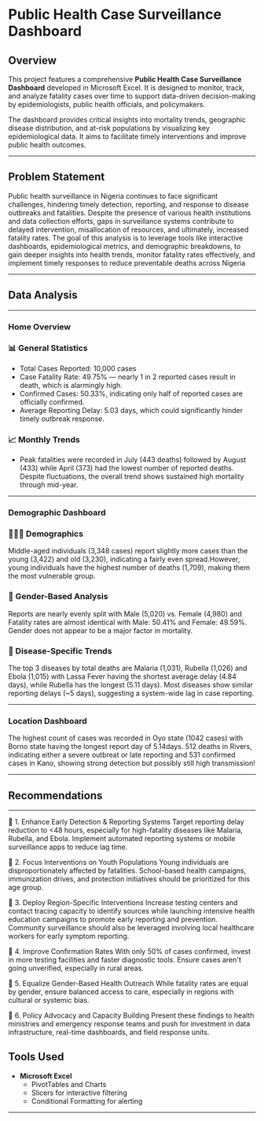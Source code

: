 # Public Health Case Surveillance Dashboard

## Overview

This project features a comprehensive **Public Health Case Surveillance Dashboard** developed in Microsoft Excel. It is designed to monitor, track, and analyze fatality cases over time to support data-driven decision-making by epidemiologists, public health officials, and policymakers.

The dashboard provides critical insights into mortality trends, geographic disease distribution, and at-risk populations by visualizing key epidemiological data. It aims to facilitate timely interventions and improve public health outcomes.

---

## Problem Statement
Public health surveillance in Nigeria continues to face significant challenges, hindering timely detection, reporting, and response to disease outbreaks and fatalities. Despite the presence of various health institutions and data collection efforts, gaps in surveillance systems contribute to delayed intervention, misallocation of resources, and ultimately, increased fatality rates. The goal of this analysis is to leverage tools like interactive dashboards, epidemiological metrics, and demographic breakdowns, to gain deeper insights into health trends, monitor fatality rates effectively, and implement timely responses to reduce preventable deaths across Nigeria

---

## Data Analysis

---

### Home Overview
### 📊 General Statistics
 - Total Cases Reported: 10,000 cases
 - Case Fatality Rate: 49.75% — nearly 1 in 2 reported cases result in death, which is alarmingly high.
 - Confirmed Cases: 50.33%, indicating only half of reported cases are officially confirmed.
 - Average Reporting Delay: 5.03 days, which could significantly hinder timely outbreak response.

### 📈 Monthly Trends
- Peak fatalities were recorded in July (443 deaths) followed by August (433) while April (373) had the lowest number of reported deaths. Despite fluctuations, the overall trend shows sustained high mortality through mid-year.

---
### Demographic Dashboard
### 🧑‍🤝‍🧑 Demographics
 Middle-aged individuals (3,348 cases) report slightly more cases than the young (3,422) and old (3,230), indicating a fairly even spread.However, young individuals have the highest number of deaths (1,709), making them the most vulnerable group.

### 🧬 Gender-Based Analysis
 Reports are nearly evenly split with Male (5,020) vs. Female (4,980) and Fatality rates are almost identical with Male: 50.41% and Female: 49.59%. Gender does not appear to be a major factor in mortality.

### 🦠 Disease-Specific Trends
The top 3 diseases by total deaths are Malaria (1,031), Rubella (1,026) and Ebola (1,015) with Lassa Fever having the shortest average delay (4.84 days), while Rubella has the longest (5.11 days). Most diseases show similar reporting delays (~5 days), suggesting a system-wide lag in case reporting.

---
### Location Dashboard
The highest count of cases was recorded in Oyo state (1042 cases) with Borno state having the longest report day of 5.14days. 512 deaths in Rivers, indicating either a severe outbreat or late reporting and 531 confirmed cases in Kano, showing strong detection but possibly still high transmission!

---

## Recommendations 

---

🏥 1. Enhance Early Detection & Reporting Systems
Target reporting delay reduction to <48 hours, especially for high-fatality diseases like Malaria, Rubella, and Ebola. Implement automated reporting systems or mobile surveillance apps to reduce lag time.

🎯 2. Focus Interventions on Youth Populations
Young individuals are disproportionately affected by fatalities. School-based health campaigns, immunization drives, and protection initiatives should be prioritized for this age group.

📍 3. Deploy Region-Specific Interventions
Increase testing centers and contact tracing capacity to identify sources while launching intensive health education campaigns to promote early reporting and prevention. Community surveillance should also be leveraged involving local healthcare workers for early symptom reporting.

🧪 4. Improve Confirmation Rates
With only 50% of cases confirmed, invest in more testing facilities and faster diagnostic tools. Ensure cases aren't going unverified, especially in rural areas.

🚻 5. Equalize Gender-Based Health Outreach
While fatality rates are equal by gender, ensure balanced access to care, especially in regions with cultural or systemic bias.

📢 6. Policy Advocacy and Capacity Building
Present these findings to health ministries and emergency response teams and push for investment in data infrastructure, real-time dashboards, and field response units.




## Tools Used

- **Microsoft Excel**  
  - PivotTables and Charts  
  - Slicers for interactive filtering  
  - Conditional Formatting for alerting

---


